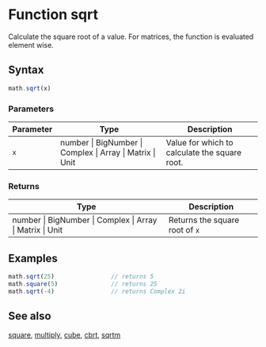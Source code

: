 <!-- Note: This file is automatically generated from source code comments. Changes made in this file will be overridden. -->
# Function sqrt
Calculate the square root of a value.
For matrices, the function is evaluated element wise.
## Syntax
```js
math.sqrt(x)
```
### Parameters
Parameter | Type | Description
--------- | ---- | -----------
`x` | number &#124; BigNumber &#124; Complex &#124; Array &#124; Matrix &#124; Unit |  Value for which to calculate the square root.
### Returns
Type | Description
---- | -----------
number &#124; BigNumber &#124; Complex &#124; Array &#124; Matrix &#124; Unit |  Returns the square root of `x`
## Examples
```js
math.sqrt(25)                // returns 5
math.square(5)               // returns 25
math.sqrt(-4)                // returns Complex 2i
```
## See also
[square](square.md),
[multiply](multiply.md),
[cube](cube.md),
[cbrt](cbrt.md),
[sqrtm](sqrtm.md)
